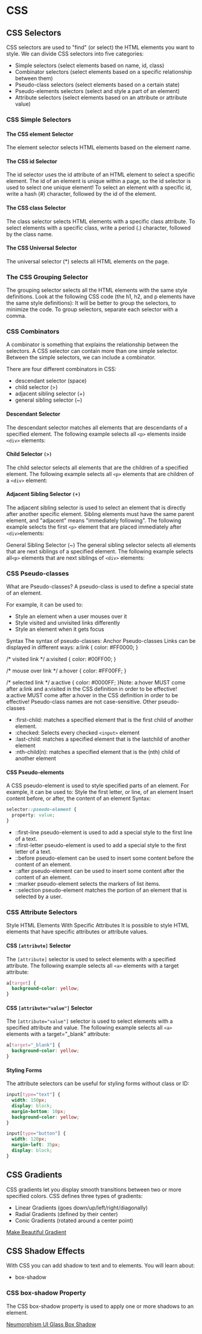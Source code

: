 # CSS
## CSS Selectors
CSS selectors are used to "find" (or select) the HTML elements you want to style.
We can divide CSS selectors into five categories:
- Simple selectors (select elements based on name, id, class)
- Combinator selectors (select elements based on a specific relationship between them)
- Pseudo-class selectors (select elements based on a certain state)
- Pseudo-elements selectors (select and style a part of an element)
- Attribute selectors (select elements based on an attribute or attribute value)

### CSS Simple Selectors
#### The CSS element Selector
The element selector selects HTML elements based on the element name.

#### The CSS id Selector
The id selector uses the id attribute of an HTML element to select a specific element.
The id of an element is unique within a page, so the id selector is used to select one unique element!
To select an element with a specific id, write a hash (#) character, followed by the id of the element.

#### The CSS class Selector
The class selector selects HTML elements with a specific class attribute.
To select elements with a specific class, write a period (.) character, followed by the class name.

#### The CSS Universal Selector
The universal selector (*) selects all HTML elements on the page.


### The CSS Grouping Selector
The grouping selector selects all the HTML elements with the same style definitions.
Look at the following CSS code (the h1, h2, and p elements have the same style definitions):
It will be better to group the selectors, to minimize the code.
To group selectors, separate each selector with a comma.

### CSS Combinators
A combinator is something that explains the relationship between the selectors.
A CSS selector can contain more than one simple selector. Between the simple selectors, we can include a combinator.

There are four different combinators in CSS:
- descendant selector (space)
- child selector (>)
- adjacent sibling selector (+)
- general sibling selector (~)

#### Descendant Selector
The descendant selector matches all elements that are descendants of a specified element.
The following example selects all `<p>` elements inside `<div>` elements: 

#### Child Selector `(>)`
The child selector selects all elements that are the children of a specified element.
The following example selects all `<p>` elements that are children of a `<div>` element:

#### Adjacent Sibling Selector `(+)`
The adjacent sibling selector is used to select an element that is directly after another specific element.
Sibling elements must have the same parent element, and "adjacent" means "immediately following".
The following example selects the first `<p>` element that are placed immediately after `<div>`elements:

General Sibling Selector (~)
The general sibling selector selects all elements that are next siblings of a specified element.
The following example selects all`<p>` elements that are next siblings of `<div>` elements:

### CSS Pseudo-classes
What are Pseudo-classes?
A pseudo-class is used to define a special state of an element.

For example, it can be used to:
- Style an element when a user mouses over it
- Style visited and unvisited links differently
- Style an element when it gets focus

Syntax
The syntax of pseudo-classes:
Anchor Pseudo-classes
Links can be displayed in different ways:
a:link {
  color: #FF0000;
}
 
/* visited link */
a:visited {
  color: #00FF00;
}
 
/* mouse over link */
a:hover {
  color: #FF00FF;
}
 
/* selected link */
a:active {
  color: #0000FF;
}Note: a:hover MUST come after a:link and a:visited in the CSS definition in order to be effective! a:active MUST come after a:hover in the CSS definition in order to be effective! Pseudo-class names are not case-sensitive.
Other pseudo-classes

- :first-child:  matches a specified element that is the first child of another element.
- :checked: Selects every checked `<input>` element
- :last-child: matches a specified element that is the lastchild of another element
- :nth-child(n): matches a specified element that is the (nth) child of another element
 
#### CSS Pseudo-elements
A CSS pseudo-element is used to style specified parts of an element.
For example, it can be used to:
Style the first letter, or line, of an element
Insert content before, or after, the content of an element
Syntax:
```css
selector::pseudo-element {
  property: value;
}

```
 
- ::first-line pseudo-element is used to add a special style to the first line of a text.
- ::first-letter pseudo-element is used to add a special style to the first letter of a text.
- ::before pseudo-element can be used to insert some content before the content of an element.
- ::after pseudo-element can be used to insert some content after the content of an element.
- ::marker pseudo-element selects the markers of list items.
- ::selection pseudo-element matches the portion of an element that is selected by a user.


### CSS Attribute Selectors
Style HTML Elements With Specific Attributes
It is possible to style HTML elements that have specific attributes or attribute values.

####  CSS `[attribute]` Selector
The `[attribute]` selector is used to select elements with a specified attribute.
The following example selects all `<a>` elements with a target attribute:

```css
a[target] {
  background-color: yellow;
}
```

#### CSS `[attribute="value"]` Selector
The `[attribute="value"]` selector is used to select elements with a specified attribute and value.
The following example selects all `<a>` elements with a target="_blank" attribute:
```css
a[target="_blank"] {
  background-color: yellow;
}
```

#### Styling Forms
The attribute selectors can be useful for styling forms without class or ID:
```css
input[type="text"] {
  width: 150px;
  display: block;
  margin-bottom: 10px;
  background-color: yellow;
}

input[type="button"] {
  width: 120px;
  margin-left: 35px;
  display: block;
}
```



## CSS Gradients
CSS gradients let you display smooth transitions between two or more specified colors.
CSS defines three types of gradients:
- Linear Gradients (goes down/up/left/right/diagonally)
- Radial Gradients (defined by their center)
- Conic Gradients (rotated around a center point)

<a href="https://cssgradient.io/">Make Beautiful Gradient </a>

## CSS Shadow Effects
With CSS you can add shadow to text and to elements.
You will learn about:
- box-shadow

### CSS box-shadow Property
The CSS box-shadow property is used to apply one or more shadows to an element.

<a href="https://neumorphism.io/">Neumorphism </a>
<a href="https://ui.glass/generator/">UI Glass </a>
<a href="https://box-shadow.dev/">Box Shadow </a>
